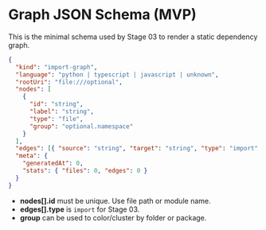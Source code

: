 # Graph JSON Schema (MVP)

This is the minimal schema used by Stage 03 to render a static dependency graph.

```json
{
  "kind": "import-graph",
  "language": "python | typescript | javascript | unknown",
  "rootUri": "file:///optional",
  "nodes": [
    {
      "id": "string",
      "label": "string",
      "type": "file",
      "group": "optional.namespace"
    }
  ],
  "edges": [{ "source": "string", "target": "string", "type": "import" }],
  "meta": {
    "generatedAt": 0,
    "stats": { "files": 0, "edges": 0 }
  }
}
```

- **nodes[].id** must be unique. Use file path or module name.
- **edges[].type** is `import` for Stage 03.
- **group** can be used to color/cluster by folder or package.

